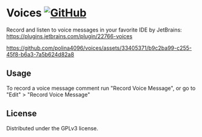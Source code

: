 # Voices [![GitHub](https://img.shields.io/github/license/polina4096/voices)](https://github.com/polina4096/voices/blob/mistress/LICENSE)

Record and listen to voice messages in your favorite IDE by JetBrains: https://plugins.jetbrains.com/plugin/22766-voices

https://github.com/polina4096/voices/assets/33405371/b9c2ba99-c255-45f8-b6a3-7a5b624d82a8

## Usage
To record a voice message comment run "Record Voice Message", or go to "Edit" > "Record Voice Message"

## License
Distributed under the GPLv3 license.
